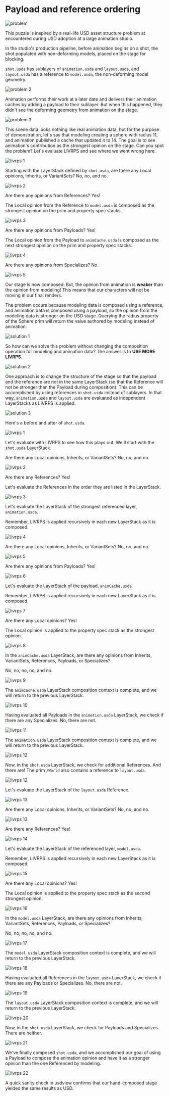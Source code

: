 # Payload and reference ordering

![problem](images/Slide108.PNG)

This puzzle is inspired by a real-life USD asset structure problem at encountered during USD adoption at a large animation studio. 

In the studio's production pipeline, before animation begins on a shot, the shot populated with non-deforming models, placed on the stage for blocking.

`shot.usda` has sublayers of `animation.usda` and `layout.usda`, and `layout.usda`
has a reference to `model.usda`, the non-deforming model geometry.

![problem 2](images/Slide109.PNG)

Animation performs their work at a later date and delivers their animation caches by adding a payload to their sublayer. But when this happened, they didn't see the deforming geometry from animation on the stage.

![problem 3](images/Slide110.PNG)

This scene data looks nothing like real animation data, but for the purpose of demonstration, let's say that modeling creating a sphere with radius 11, and animation published a cache that updated it to 14. The goal is to see animation's contribution as the strongest opinion on the stage. Can you spot the problem? Let's evaluate LIVRPS and see where we went wrong here.

![livrps 1](images/Slide111.PNG)

Starting with the LayerStack defined by `shot.usda`, are there any
Local opinions, Inherits, or VariantSets? No, no, and no.

![livrps 2](images/Slide112.PNG)

Are there any opinions from References? Yes! 

The Local opinion from the Reference to `model.usda` is composed as the
strongest opinion on the prim and property spec stacks.

![livrps 3](images/Slide113.PNG)

Are there any opinions from Payloads? Yes!

The Local opinion from the Payload to `animCache.usda` is composed as the
next strongest opinion on the prim and property spec stacks.

![livrps 4](images/Slide114.PNG)

Are there any opinions from Specializes? No.

![livrps 5](images/Slide115.PNG)

Our stage is now composed. But, the opinion from animation is **weaker**
than the opinion from modeling! This means that our characters will not
be moving in our final renders.

The problem occurs because modeling data is composed using a reference, and animation data is composed using a payload, so the opinion from the modeling data is stronger on the USD stage. Querying the radius property of the Sphere prim will return the value authored by modeling instead of animation.

![solution 1](images/Slide116.PNG)

So how can we solve this problem without changing the composition operation for modeling and animation data? The answer is to **USE MORE LIVRPS**.

![solution 2](images/Slide117.PNG)

One approach is to change the structure of the stage so that the payload and the reference are not in the same LayerStack (so that the Reference will not be stronger than the Payload during composition). This can be accomplished by using references in `shot.usda` instead of sublayers. In that way, `animation.usda` and `layout.usda` are evaluated as independent LayerStacks as LIVRPS is applied.

![solution 3](images/Slide118.PNG)

Here's a before and after of `shot.usda`.

![livrps 1](images/Slide119.PNG)

Let's evaluate with LIVRPS to see how this plays out. We'll start with the `shot.usda` LayerStack.

Are there any Local opinions, Inherits, or VariantSets? No, no, and no.

![livrps 2](images/Slide120.PNG)

Are there any References? Yes!

Let's evaluate the References in the order they are listed in the LayerStack.

![livrps 3](images/Slide121.PNG)

Let's evaluate the LayerStack of the strongest referenced layer, `animation.usda`.

Remember, LIVRPS is applied recursively in each new LayerStack
as it is composed.

![livrps 4](images/Slide122.PNG)

Are there any Local opinions, Inherits, or VariantSets? No, no, and no.


![livrps 5](images/Slide123.PNG)

Are there any opinions from Payloads? Yes!

![livrps 6](images/Slide124.PNG)

Let's evaluate the LayerStack of the payload, `animCache.usda`.

Remember, LIVRPS is applied recursively in each new LayerStack
as it is composed.

![livrps 7](images/Slide125.PNG)

Are there any Local opinions? Yes! 

The Local opinion is applied to the property spec stack as the
strongest opinion.

![livrps 8](images/Slide126.PNG)

In the `animCache.usda` LayerStack, are there any opinions from Inherits,
VariantSets, References, Payloads, or Specializes?

No, no, no, no, and no.

![livrps 9](images/Slide127.PNG)

The `animCache.usda` LayerStack composition context is complete,
and we will return to the previous LayerStack.

![livrps 10](images/Slide128.PNG)

Having evaluated all Payloads in the `animation.usda` LayerStack,
we check if there are any Specializes. No, there are not.

![livrps 11](images/Slide129.PNG)

The `animation.usda` LayerStack composition context is complete,
and we will return to the previous LayerStack.

![livrps 12](images/Slide130.PNG)

Now, in the `shot.usda` LayerStack, we check for additional References.
And there are! The prim `/World` also contains a reference to `layout.usda`.

![livrps 12](images/Slide131.PNG)

Let's evaluate the LayerStack of the `layout.usda` Reference.

![livrps 13](images/Slide132.PNG)

Are there any Local opinions, Inherits, or VariantSets? No, no, and no.

![livrps 13](images/Slide133.PNG)

Are there any References? Yes!

![livrps 14](images/Slide134.PNG)

Let's evaluate the LayerStack of the referenced layer, `model.usda`.

Remember, LIVRPS is applied recursively in each new LayerStack
as it is composed.

![livrps 15](images/Slide135.PNG)

Are there any Local opinions? Yes! 

The Local opinion is applied to the property spec stack as the
second strongest opinion.

![livrps 16](images/Slide136.PNG)

In the `model.usda` LayerStack, are there any opinions from Inherits,
VariantSets, References, Payloads, or Specializes?

No, no, no, no, and no.

![livrps 17](images/Slide137.PNG)

The `model.usda` LayerStack composition context is complete,
and we will return to the previous LayerStack.

![livrps 18](images/Slide138.PNG)

Having evaluated all References in the `layout.usda` LayerStack,
we check if there are any Payloads or Specializes. No, there are not.

![livrps 19](images/Slide139.PNG)

The `layout.usda` LayerStack composition context is complete,
and we will return to the previous LayerStack.

![livrps 20](images/Slide140.PNG)

Now, in the `shot.usda` LayerStack, we check for Payloads and Specializes.
There are neither.

![livrps 21](images/Slide141.PNG)

We've finally composed `shot.usda`, and we accomplished our goal of using a Payload to compose the animation opinion and have it as a stronger opinion than the one Referenced by modeling.

![livrps 22](images/Slide142.PNG)

A quick sanity check in usdview confirms that our hand-composed
stage yielded the same results as USD.

